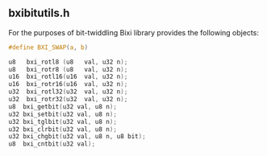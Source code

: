 ## bxibitutils.h 

For the purposes of bit-twiddling Bixi library provides the following objects:
```c
#define BXI_SWAP(a, b)
```
```c
u8   bxi_rotl8 (u8   val, u32 n);
u8   bxi_rotr8 (u8   val, u32 n);
u16  bxi_rotl16(u16  val, u32 n);
u16  bxi_rotr16(u16  val, u32 n);
u32  bxi_rotl32(u32  val, u32 n);
u32  bxi_rotr32(u32  val, u32 n);
u8  bxi_getbit(u32 val, u8 n);
u32 bxi_setbit(u32 val, u8 n);
u32 bxi_tglbit(u32 val, u8 n);
u32 bxi_clrbit(u32 val, u8 n);
u32 bxi_chgbit(u32 val, u8 n, u8 bit);
u8  bxi_cntbit(u32 val);
```